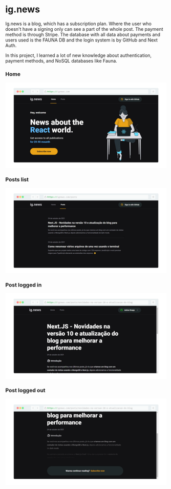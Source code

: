 # ig.news

Ig.news is a blog, which has a subscription plan. Where the user who doesn't have a signing only can see a part of the whole post. The payment method is through Stripe. The database with all data about payments and users used is the FAUNA DB and the login system is by GitHub and Next Auth.

In this project, I learned a lot of new knowledge about authentication, payment methods, and NoSQL databases like Fauna.

### Home
![Home](https://github.com/AdrianKnapp/ignews/blob/main/prints/home.png)

### Posts list
![Post list](https://github.com/AdrianKnapp/ignews/blob/main/prints/posts-list.png)

### Post logged in
![Post list](https://github.com/AdrianKnapp/ignews/blob/main/prints/post-logged.png)

### Post logged out
![Post list](https://github.com/AdrianKnapp/ignews/blob/main/prints/post-not-logged.png)
